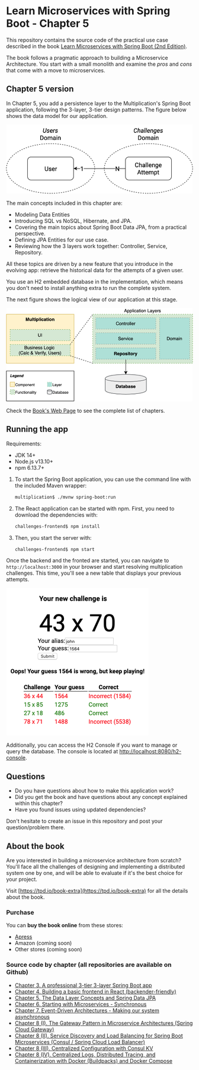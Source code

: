 # Learn Microservices with Spring Boot - Chapter 5

This repository contains the source code of the practical use case described in the book [Learn Microservices with Spring Boot (2nd Edition)](https://tpd.io/book-extra).

The book follows a pragmatic approach to building a Microservice Architecture. You start with a small monolith and examine the _pros_ and _cons_ that come with a move to microservices. 

## Chapter 5 version

In Chapter 5, you add a persistence layer to the Multiplication's Spring Boot application, following the 3-layer, 3-tier design patterns. The figure below shows the data model for our application.

![Data Model](resources/data_model.png)

The main concepts included in this chapter are:

* Modeling Data Entities
* Introducing SQL vs NoSQL, Hibernate, and JPA.
* Covering the main topics about Spring Boot Data JPA, from a practical perspective.
* Defining JPA Entities for our use case.
* Reviewing how the 3 layers work together: Controller, Service, Repository.

All these topics are driven by a new feature that you introduce in the evolving app: retrieve the historical data for the attempts of a given user.

You use an H2 embedded database in the implementation, which means you don't need to install anything extra to run the complete system.

The next figure shows the logical view of our application at this stage.

![Logical View - Chapter 5](resources/app-layers-chapter5.png)

Check the [Book's Web Page](https://tpd.io/book-extra) to see the complete list of chapters.

## Running the app

Requirements:

* JDK 14+
* Node.js v13.10+
* npm 6.13.7+

1. To start the Spring Boot application, you can use the command line with the included Maven wrapper:
    ```bash
    multiplication$ ./mvnw spring-boot:run
    ```
2. The React application can be started with npm. First, you need to download the dependencies with:
    ```bash
    challenges-frontend$ npm install
    ```
3. Then, you start the server with:
    ```bash
    challenges-frontend$ npm start
    ```

Once the backend and the fronted are started, you can navigate to `http://localhost:3000` in your browser and start resolving multiplication challenges. This time, you'll see a new table that displays your previous attempts.

![Application - Screenshot](resources/app-last-attempts-screenshot.png)

Additionally, you can access the H2 Console if you want to manage or query the database. The console is located at [http://localhost:8080/h2-console](http://localhost:8080/h2-console). 

## Questions

* Do you have questions about how to make this application work?
* Did you get the book and have questions about any concept explained within this chapter?
* Have you found issues using updated dependencies?

Don't hesitate to create an issue in this repository and post your question/problem there. 

## About the book

Are you interested in building a microservice architecture from scratch? You'll face all the challenges of designing and implementing a distributed system one by one, and will be able to evaluate if it's the best choice for your project.

Visit [https://tpd.io/book-extra](https://tpd.io/book-extra) for all the details about the book.

### Purchase

You can **buy the book online** from these stores:

* [Apress](https://www.kqzyfj.com/click-8535631-14029332?url=https%3A%2F%2Fwww.apress.com%2Fgp%2Fbook%2F9781484261309)
* Amazon (coming soon)
* Other stores (coming soon)

### Source code by chapter (all repositories are available on Github)

* [Chapter 3. A professional 3-tier 3-layer Spring Boot app](https://github.com/Book-Microservices-v2/chapter03)
* [Chapter 4. Building a basic frontend in React (backender-friendly)](https://github.com/Book-Microservices-v2/chapter04)
* [Chapter 5. The Data Layer Concepts and Spring Data JPA](https://github.com/Book-Microservices-v2/chapter05)
* [Chapter 6. Starting with Microservices - Synchronous](https://github.com/Book-Microservices-v2/chapter06)
* [Chapter 7. Event-Driven Architectures - Making our system asynchronous](https://github.com/Book-Microservices-v2/chapter07)
* [Chapter 8 (I). The Gateway Pattern in Microservice Architectures (Spring Cloud Gateway)](https://github.com/Book-Microservices-v2/chapter08a)
* [Chapter 8 (II). Service Discovery and Load Balancing for Spring Boot Microservices (Consul / Spring Cloud Load Balancer)](https://github.com/Book-Microservices-v2/chapter08b)
* [Chapter 8 (III). Centralized Configuration with Consul KV](https://github.com/Book-Microservices-v2/chapter08c)
* [Chapter 8 (IV). Centralized Logs, Distributed Tracing, and Containerization with Docker (Buildpacks) and Docker Compose](https://github.com/Book-Microservices-v2/chapter08d)
